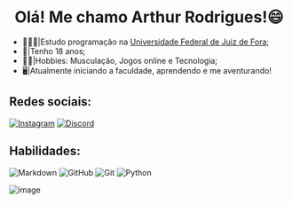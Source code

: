 ## <h1 align="center">Olá! Me chamo Arthur Rodrigues!😄</h1>

- 👨🏻‍💻|Estudo programação na [Universidade Federal de Juiz de Fora](https://www.instagram.com/ufjf/);
- 🧑|Tenho 18 anos;
- 💪🏼|Hobbies: Musculação, Jogos online e Tecnologia;
- 🖥️|Atualmente iniciando a faculdade, aprendendo e me aventurando!


## Redes sociais:

[![Instagram](https://img.shields.io/badge/Instagram-%23E4405F.svg?style=for-the-badge&logo=Instagram&logoColor=white)](https://www.instagram.com/ruhtra.dev/)
[![Discord](https://img.shields.io/badge/Discord-%235865F2.svg?style=for-the-badge&logo=discord&logoColor=white)](https://discord.com/users/709054648136237097)

## Habilidades:
![Markdown](https://img.shields.io/badge/markdown-%23000000.svg?style=for-the-badge&logo=markdown&logoColor=white)
![GitHub](https://img.shields.io/badge/github-%23121011.svg?style=for-the-badge&logo=github&logoColor=white)
![Git](https://img.shields.io/badge/git-%23F05033.svg?style=for-the-badge&logo=git&logoColor=white)
![Python](https://img.shields.io/badge/python-3670A0?style=for-the-badge&logo=python&logoColor=ffdd54)

![image](https://github.com/user-attachments/assets/5b0d7208-ee89-48d1-9863-d6c3b2c0c05e)

